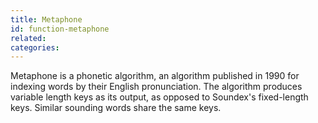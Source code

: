 ```yaml
---
title: Metaphone
id: function-metaphone
related:
categories:
---
```


Metaphone is a phonetic algorithm, an algorithm published in 1990 for indexing words by their English pronunciation. The algorithm produces variable length keys as its output, as opposed to Soundex's fixed-length keys. Similar sounding words share the same keys.